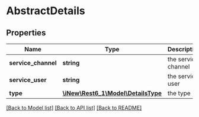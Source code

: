 # AbstractDetails

## Properties
Name | Type | Description | Notes
------------ | ------------- | ------------- | -------------
**service_channel** | **string** | the service channel | [optional] 
**service_user** | **string** | the service user | [optional] 
**type** | [**\iNew\Rest6_1\Model\DetailsType**](DetailsType.md) | the type | 

[[Back to Model list]](../README.md#documentation-for-models) [[Back to API list]](../README.md#documentation-for-api-endpoints) [[Back to README]](../README.md)


